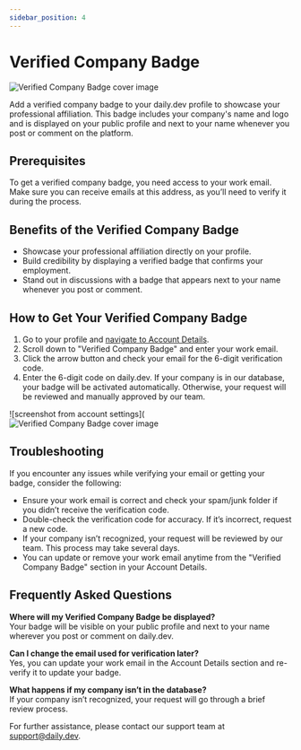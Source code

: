 ```yaml
---
sidebar_position: 4
---
```


# Verified Company Badge

![Verified Company Badge cover image](https://daily-now-res.cloudinary.com/image/upload/v1724771209/docs/Change_log.png)

Add a verified company badge to your daily.dev profile to showcase your professional affiliation. This badge includes your company's name and logo and is displayed on your public profile and next to your name whenever you post or comment on the platform.

## Prerequisites

To get a verified company badge, you need access to your work email. Make sure you can receive emails at this address, as you’ll need to verify it during the process.

## Benefits of the Verified Company Badge

- Showcase your professional affiliation directly on your profile.
- Build credibility by displaying a verified badge that confirms your employment.
- Stand out in discussions with a badge that appears next to your name whenever you post or comment.

## How to Get Your Verified Company Badge

1. Go to your profile and [navigate to Account Details](https://app.daily.dev/account/profile#verified-company-badge).
2. Scroll down to "Verified Company Badge" and enter your work email.
3. Click the arrow button and check your email for the 6-digit verification code.
4. Enter the 6-digit code on daily.dev. If your company is in our database, your badge will be activated automatically. Otherwise, your request will be reviewed and manually approved by our team.

![screenshot from account settings](![Verified Company Badge cover image](https://daily-now-res.cloudinary.com/image/upload/v1724771209/docs/Change_log.png)

## Troubleshooting

If you encounter any issues while verifying your email or getting your badge, consider the following:

- Ensure your work email is correct and check your spam/junk folder if you didn’t receive the verification code.
- Double-check the verification code for accuracy. If it’s incorrect, request a new code.
- If your company isn’t recognized, your request will be reviewed by our team. This process may take several days.
- You can update or remove your work email anytime from the "Verified Company Badge" section in your Account Details.

## Frequently Asked Questions

**Where will my Verified Company Badge be displayed?**  
Your badge will be visible on your public profile and next to your name wherever you post or comment on daily.dev.

**Can I change the email used for verification later?**  
Yes, you can update your work email in the Account Details section and re-verify it to update your badge.

**What happens if my company isn’t in the database?**  
If your company isn’t recognized, your request will go through a brief review process.

For further assistance, please contact our support team at [support@daily.dev](mailto:support@daily.dev).
